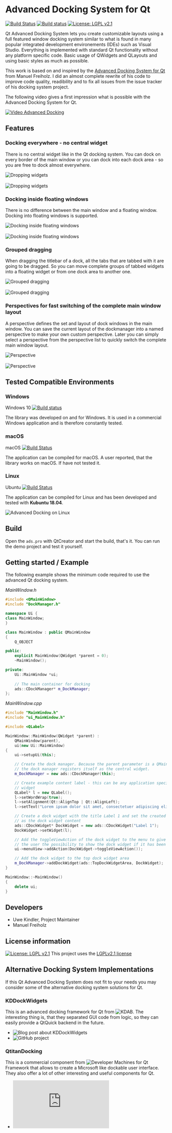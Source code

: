# Advanced Docking System for Qt 
[![Build Status](https://travis-ci.org/githubuser0xFFFF/Qt-Advanced-Docking-System.svg?branch=master)](https://travis-ci.org/githubuser0xFFFF/Qt-Advanced-Docking-System)
[![Build status](https://ci.appveyor.com/api/projects/status/qcfb3cy932jw9mpy/branch/master?svg=true)](https://ci.appveyor.com/project/githubuser0xFFFF/qt-advanced-docking-system/branch/master)
[![License: LGPL v2.1](https://img.shields.io/badge/License-LGPL%20v2.1-blue.svg)](gnu-lgpl-v2.1.md)



Qt Advanced Docking System lets you create customizable layouts using a full 
featured window docking system similar to what is found in many popular 
integrated development environements (IDEs) such as Visual Studio. 
Everything is implemented with standard Qt functionality without any
platform specific code. Basic usage of QWidgets and QLayouts and using basic 
styles as much as possible.

This work is based on and inspired by the 
[Advanced Docking System for Qt](https://github.com/mfreiholz/Qt-Advanced-Docking-System) 
from Manuel Freiholz. I did an almost complete rewrite of his code to improve
code quality, readibility and to fix all issues from the issue tracker 
of his docking system project.

The following video gives a first impression what is possible with the Advanced Docking System for Qt.

[![Video Advanced Docking](doc/advanced-docking_video.png)](https://www.youtube.com/watch?v=7pdNfafg3Qc)

## Features
### Docking everywhere - no central widget
There is no central widget like in the Qt docking system. You can dock on every
border of the main window or you can dock into each dock area - so you are
free to dock almost everywhere.

![Dropping widgets](doc/preview-dragndrop.png)\
\
![Dropping widgets](doc/preview-dragndrop_dark.png)

### Docking inside floating windows
There is no difference between the main window and a floating window. Docking
into floating windows is supported.

![Docking inside floating windows](doc/floating-widget-dragndrop.png)\
\
![Docking inside floating windows](doc/floating-widget-dragndrop_dark.png)

### Grouped dragging
When dragging the titlebar of a dock, all the tabs that are tabbed with it are 
going to be dragged. So you can move complete groups of tabbed widgets into
a floating widget or from one dock area to another one.

![Grouped dragging](doc/grouped-dragging.png)\
\
![Grouped dragging](doc/grouped-dragging_dark.png)

### Perspectives for fast switching of the complete main window layout
A perspective defines the set and layout of dock windows in the main
window. You can save the current layout of the dockmanager into a named
perspective to make your own custom perspective. Later you can simply
select a perspective from the perspective list to quickly switch the complete 
main window layout.

![Perspective](doc/perspectives.png)\
\
![Perspective](doc/perspectives_dark.png)

## Tested Compatible Environments
### Windows
Windows 10 [![Build status](https://ci.appveyor.com/api/projects/status/qcfb3cy932jw9mpy/branch/master?svg=true)](https://ci.appveyor.com/project/githubuser0xFFFF/qt-advanced-docking-system/branch/master)

The library was developed on and for Windows. It is used in a commercial Windows application and is therefore constantly tested.

### macOS
macOS [![Build Status](https://travis-ci.org/githubuser0xFFFF/Qt-Advanced-Docking-System.svg?branch=master)](https://travis-ci.org/githubuser0xFFFF/Qt-Advanced-Docking-System)

The application can be compiled for macOS. A user reported, that the library works on macOS. If have not tested it.

### Linux
Ubuntu [![Build Status](https://travis-ci.org/githubuser0xFFFF/Qt-Advanced-Docking-System.svg?branch=master)](https://travis-ci.org/githubuser0xFFFF/Qt-Advanced-Docking-System)

The application can be compiled for Linux and has been developed and tested with **Kubuntu 18.04**.

![Advanced Docking on Linux](doc/linux_kubuntu_1804.png)

## Build
Open the `ads.pro` with QtCreator and start the build, that's it.
You can run the demo project and test it yourself.

## Getting started / Example
The following example shows the minimum code required to use the advanced Qt docking system.

*MainWindow.h*

```cpp
#include <QMainWindow>
#include "DockManager.h"

namespace Ui {
class MainWindow;
}

class MainWindow : public QMainWindow
{
    Q_OBJECT

public:
    explicit MainWindow(QWidget *parent = 0);
    ~MainWindow();

private:
    Ui::MainWindow *ui;
    
    // The main container for docking
    ads::CDockManager* m_DockManager;
};
```
*MainWindow.cpp*
```cpp
#include "MainWindow.h"
#include "ui_MainWindow.h"

#include <QLabel>

MainWindow::MainWindow(QWidget *parent) :
    QMainWindow(parent),
    ui(new Ui::MainWindow)
{
    ui->setupUi(this);

    // Create the dock manager. Because the parent parameter is a QMainWindow
    // the dock manager registers itself as the central widget.
    m_DockManager = new ads::CDockManager(this);

    // Create example content label - this can be any application specific
    // widget
    QLabel* l = new QLabel();
    l->setWordWrap(true);
    l->setAlignment(Qt::AlignTop | Qt::AlignLeft);
    l->setText("Lorem ipsum dolor sit amet, consectetuer adipiscing elit. ");

    // Create a dock widget with the title Label 1 and set the created label
    // as the dock widget content
    ads::CDockWidget* DockWidget = new ads::CDockWidget("Label 1");
    DockWidget->setWidget(l);

    // Add the toggleViewAction of the dock widget to the menu to give
    // the user the possibility to show the dock widget if it has been closed
    ui->menuView->addAction(DockWidget->toggleViewAction());

    // Add the dock widget to the top dock widget area
    m_DockManager->addDockWidget(ads::TopDockWidgetArea, DockWidget);
}

MainWindow::~MainWindow()
{
    delete ui;
}
```

## Developers
- Uwe Kindler, Project Maintainer
- Manuel Freiholz 

## License information
[![License: LGPL v2.1](https://img.shields.io/badge/License-LGPL%20v2.1-blue.svg)](gnu-lgpl-v2.1.md)
This project uses the [LGPLv2.1 license](gnu-lgpl-v2.1.md)

## Alternative Docking System Implementations
If this Qt Advanced Docking System does not fit to your needs you may consider some of the alternative docking system solutions for Qt.

### KDDockWidgets
This is an advanced docking framework for Qt from ![KDAB](https://www.kdab.com/). The interesting thing is, that they separated GUI code from logic, so they can easily provide a QtQuick backend in the future.

- ![Blog post about KDDockWidgets](https://www.kdab.com/kddockwidgets/)
- ![GitHub project](https://github.com/KDAB/KDDockWidgets)


### QtitanDocking
This is a commercial component from ![Developer Machines](https://www.devmachines.com/) for Qt Framework that allows to create a Microsoft like dockable user interface. They also offer a lot of other interesting and useful components for Qt.

- ![Product page](https://www.devmachines.com/qtitandocking-overview.html)
